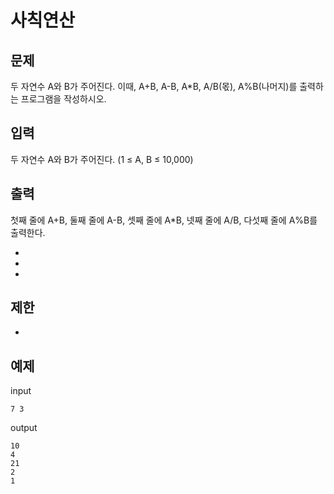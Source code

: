 # 사칙연산 

## 문제

두 자연수 A와 B가 주어진다. 이때, A+B, A-B, A*B, A/B(몫), A%B(나머지)를 출력하는 프로그램을 작성하시오. 

## 입력

두 자연수 A와 B가 주어진다. (1 ≤ A, B ≤ 10,000)

## 출력

첫째 줄에 A+B, 둘째 줄에 A-B, 셋째 줄에 A*B, 넷째 줄에 A/B, 다섯째 줄에 A%B를 출력한다.

- 
- 
- 

## 제한 

- 

## 예제

input
``` 
7 3
```
output
``` 
10
4
21
2
1
```

